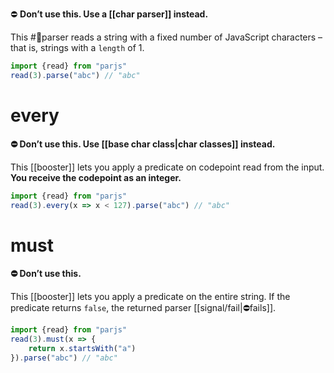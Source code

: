 ⛔ **Don’t use this. Use a [[char parser]] instead.**

This #🧩parser reads a string with a fixed number of JavaScript characters – that is, strings with a `length` of $1$.

```ts title:read.ts
import {read} from "parjs"
read(3).parse("abc") // "abc"
```
# every
**⛔ Don’t use this. Use [[base char class|char classes]] instead.**

This [[booster]] lets you apply a predicate on codepoint read from the input. **You receive the codepoint as an integer.**

```ts title:read.where.ts
import {read} from "parjs"
read(3).every(x => x < 127).parse("abc") // "abc"
```
# must
**⛔ Don’t use this.**

This [[booster]] lets you apply a predicate on the entire string. If the predicate returns `false`, the returned parser [[signal/fail|⛔‍fails]]. 

```ts title:read.must.ts
import {read} from "parjs"
read(3).must(x => {
    return x.startsWith("a")
}).parse("abc") // "abc"
```